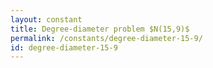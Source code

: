 ```yaml
---
layout: constant
title: Degree-diameter problem $N(15,9)$
permalink: /constants/degree-diameter-15-9/
id: degree-diameter-15-9
---
```

